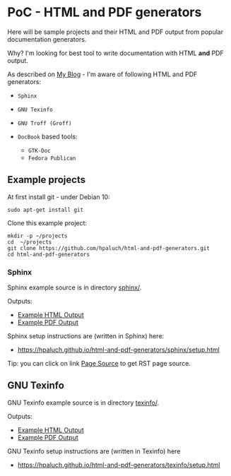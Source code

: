 # PoC - HTML and PDF generators

Here will be sample projects and their HTML and PDF output
from popular documentation generators.

Why? I'm looking for best tool to write documentation with
HTML **and** PDF output.

As described on [My Blog](https://hpaluch.github.io/2020/12/28/html-and-pdf-generators.html) - I'm aware of following HTML and PDF generators:

* `Sphinx`
* `GNU Texinfo`
* `GNU Troff (Groff)`
* `DocBook` based tools:

  - `GTK-Doc`
  - `Fedora Publican`

## Example projects

At first install git - under Debian 10:

```shell
sudo apt-get install git
```

Clone this example project:

```shell
mkdir -p ~/projects
cd  ~/projects
git clone https://github.com/hpaluch/html-and-pdf-generators.git
cd html-and-pdf-generators
```

### Sphinx

Sphinx example source is in directory [sphinx/](https://github.com/hpaluch/html-and-pdf-generators/tree/master/sphinx).

Outputs:
- [Example HTML Output](https://hpaluch.github.io/html-and-pdf-generators/sphinx/)
- [Example PDF Output](https://hpaluch.github.io/html-and-pdf-generators/SphinxPoC.pdf)

Sphinx setup instructions are (written in Sphinx) here:

* https://hpaluch.github.io/html-and-pdf-generators/sphinx/setup.html

Tip: you can click on link [Page Source](https://hpaluch.github.io/html-and-pdf-generators/sphinx/_sources/setup.rst.txt) to get RST page source.

## GNU Texinfo

GNU Texinfo example source is in directory [texinfo/](https://github.com/hpaluch/html-and-pdf-generators/tree/master/texinfo).

Outputs:
- [Example HTML Output](https://hpaluch.github.io/html-and-pdf-generators/texinfo/TexinfoPoC/)
- [Example PDF Output](https://hpaluch.github.io/html-and-pdf-generators/SphinxPoC.pdf)

GNU Texinfo setup instructions are (written in Texinfo) here

* https://hpaluch.github.io/html-and-pdf-generators/texinfo/setup.html





